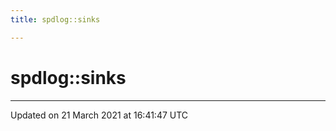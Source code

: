 ```yaml
---
title: spdlog::sinks

---
```


# spdlog::sinks






-------------------------------

Updated on 21 March 2021 at 16:41:47 UTC